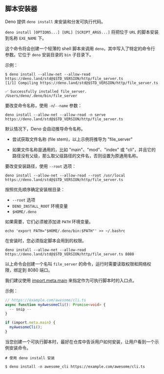 ## 脚本安装器

Deno 提供 `deno install` 来安装和分发可执行代码。

`deno install [OPTIONS...] [URL] [SCRIPT_ARGS...]` 将把位于 `URL` 的脚本安装到名称 `EXE_NAME` 下。

这个命令将会创建一个轻薄的 shell 脚本来调用 `deno`，其中写入了特定的命令行参数。它位于 `deno` 安装目录的 `bin` 子目录下。

示例：

```shell
$ deno install --allow-net --allow-read https://deno.land/std@$STD_VERSION/http/file_server.ts
[1/1] Compiling https://deno.land/std@$STD_VERSION/http/file_server.ts

✅ Successfully installed file_server.
/Users/deno/.deno/bin/file_server
```

要改变命令名称，使用 `-n`/`--name` 参数：

```shell
deno install --allow-net --allow-read -n serve https://deno.land/std@$STD_VERSION/http/file_server.ts
```

默认情况下，Deno 会自动推导命令名称。

- 尝试获取文件名称 (file stem)，以上示例将推导为 "file_server"

- 如果文件名称是通用的，比如 "main"、"mod"、"index" 或 "cli"，并且它的路径没有父级，那么取父级路径的文件名，否则设置为原通用名称。

要改变安装路径，使用 `--root` 选项：

```shell
deno install --allow-net --allow-read --root /usr/local https://deno.land/std@$STD_VERSION/http/file_server.ts
```

按照优先顺序确定安装根目录：

- `--root` 选项
- `DENO_INSTALL_ROOT` 环境变量
- `$HOME/.deno`

如果需要，它们必须被添加进 `PATH` 环境变量。

```shell
echo 'export PATH="$HOME/.deno/bin:$PATH"' >> ~/.bashrc
```

在安装时，您必须指定脚本会用到的权限。

```shell
deno install --allow-net --allow-read https://deno.land/std@$STD_VERSION/http/file_server.ts 8080
```

以上命令会创建一个名叫 `file_server` 的命令，运行时需要读取权限和网络权限，绑定到 8080 端口。

我们建议使用 [import.meta.main](../examples/testing_if_main.md) 来指定作为可执行脚本时的入口点。

示例：

<!-- dprint-ignore -->

```ts
// https://example.com/awesome/cli.ts
async function myAwesomeCli(): Promise<void> {
  -- snip --
}

if (import.meta.main) {
  myAwesomeCli();
}
```

当您创建一个可执行脚本时，最好在仓库中告诉用户如何安装，让用户看到一个示例安装命令。

```shell
# 使用 deno install 安装

$ deno install -n awesome_cli https://example.com/awesome/cli.ts
```
